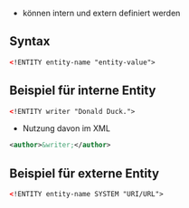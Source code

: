 - können intern und extern definiert werden

## Syntax
```xml
<!ENTITY entity-name "entity-value">
```

## Beispiel für interne Entity
```xml
<!ENTITY writer "Donald Duck.">
```

- Nutzung davon im XML
```xml
<author>&writer;</author>
```

## Beispiel für externe Entity
```xml
<!ENTITY entity-name SYSTEM "URI/URL">
```